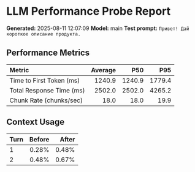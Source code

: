 # LLM Performance Probe Report

**Generated:** 2025-08-11 12:07:09
**Model:** main
**Test prompt:** `Привет! Дай короткое описание продукта.`

## Performance Metrics

| Metric | Average | P50 | P95 |
|:---|---:|---:|---:|
| Time to First Token (ms) | 1240.9 | 1240.9 | 1779.4 |
| Total Response Time (ms) | 2502.0 | 2502.0 | 4265.2 |
| Chunk Rate (chunks/sec) | 18.0 | 18.0 | 19.9 |

## Context Usage

| Turn | Before | After |
|:---|---:|---:|
| 1 | 0.28% | 0.48% |
| 2 | 0.48% | 0.67% |
